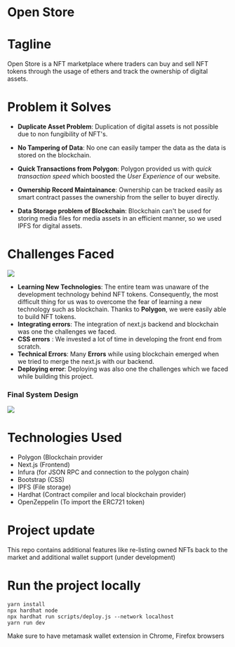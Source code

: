 # Open Store

# Tagline

Open Store is a NFT marketplace where traders can buy and sell NFT tokens through the usage of ethers and track the ownership of digital assets.

# Problem it Solves

* **Duplicate Asset Problem**: Duplication of digital assets is not possible due to non fungibility of NFT's.

* **No Tampering of Data**: No one can easily tamper the data as the data is stored on the blockchain. 

* **Quick Transactions from Polygon**: Polygon provided us with *quick transaction speed* which boosted the *User Experience* of our website.

* **Ownership Record Maintainance**: Ownership can be tracked easily as smart contract passes the ownership from the seller to buyer directly.

* **Data Storage problem of Blockchain**: Blockchain can't be used for storing media files for media assets in an efficient manner, so we used IPFS for digital assets. 

# Challenges Faced 

![](https://res.cloudinary.com/dnv3ztqf1/image/upload/v1632647684/devathon/1_hu7TeBZ7lX4BTzUVLIhQJQ_u0vhgp.png)


* **Learning New Technologies**: The entire team was unaware of the development technology behind NFT tokens. Consequently, the most difficult thing for us was to overcome the fear of learning a new technology such as blockchain. Thanks to **Polygon**, we were easily able to build NFT tokens. 
* **Integrating errors**: The integration of next.js backend and blockchain was one the challenges we faced.
* **CSS errors** : We invested a lot of time in developing the front end from scratch.
* **Technical Errors**: Many **Errors** while using blockchain emerged when we tried to merge the next.js with our backend.
* **Deploying error**:  Deploying was also one the challenges which we faced while building this project. 

### **Final System Design**

![](https://res.cloudinary.com/dnv3ztqf1/image/upload/v1632645360/devathon/design.jpg)


# Technologies Used
* Polygon (Blockchain provider
* Next.js (Frontend)
* Infura (for JSON RPC and connection to the polygon chain)
* Bootstrap (CSS)
* IPFS (File storage)
* Hardhat (Contract compiler and local blockchain provider)
* OpenZeppelin (To import the ERC721 token)

# Project update

This repo contains additional features like re-listing owned NFTs back to the market and additional wallet support (under development)

# Run the project locally
```
yarn install
npx hardhat node
npx hardhat run scripts/deploy.js --network localhost
yarn run dev
```
Make sure to have metamask wallet extension in Chrome, Firefox browsers
